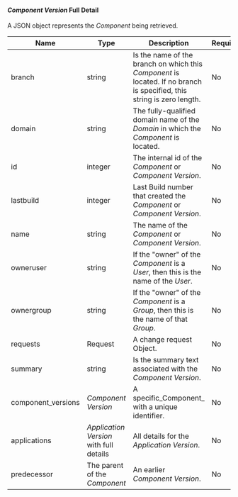 <!-- markdownlint-disable MD041 -->
#### _Component Version_ Full Detail

A JSON  object represents the _Component_ being retrieved.

| Name               | Type                                    | Description                                                                                                            | Required |
|--------------------|-----------------------------------------|------------------------------------------------------------------------------------------------------------------------|----------|
| branch             | string                                  | Is the name of the branch on which this _Component_ is located. If no branch is specified, this string is zero length. | No       |
| domain             | string                                  | The fully-qualified domain name of the _Domain_ in which the _Component_ is located.                                   | No       |
| id                 | integer                                 | The internal id of the _Component_ or _Component Version_.                                                             | No       |
| lastbuild          | integer                                 | Last Build number that created the _Component_ or _Component Version_.                                                 | No       |
| name               | string                                  | The name of the  _Component_ or _Component Version_.                                                                   | No       |
| owneruser          | string                                  | If the "owner" of the _Component_ is a _User_, then this is the name of the _User_.                                    | No       |
| ownergroup         | string                                  | If the "owner" of the _Component_ is a _Group_, then this is the name of that _Group_.                                 | No       |
| requests           | Request                                 | A change request Object.                                                                                               | No       |
| summary            | string                                  | Is the summary text associated with the _Component Version_.                                                           | No       |
| component_versions | _Component Version_                     | A specific_Component_ with a unique identifier.                                                                        | No       |
| applications       | _Application Version_ with full details | All details for the _Application Version_.                                                                             | No       |
| predecessor        | The parent of the _Component_           | An earlier _Component Version_.                                                                                        | No       |
